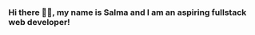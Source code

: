 ### Hi there 👋🏾, my name is Salma and I am an aspiring fullstack web developer!

<!--
**salmy101/salmy101** is a ✨ _special_ ✨ repository because its `README.md` (this file) appears on your GitHub profile.
Here are some ideas to get you started:
- 🔭 I’m currently working on my JS skills.
- 🌱 I’m currently learning advanced JS.
- 👯 I’m looking to collaborate on beginner projects
- 📫 How to reach me: https://www.linkedin.com/in/salma-ibrahim-a1275817a/
- ⚡ Fun fact: I like reading, so checkout my pinned project called Bookd Up!
-->
